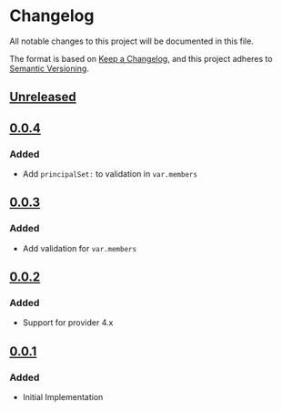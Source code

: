 # Changelog

All notable changes to this project will be documented in this file.

The format is based on [Keep a Changelog](https://keepachangelog.com/en/1.0.0/),
and this project adheres to [Semantic Versioning](https://semver.org/spec/v2.0.0.html).

## [Unreleased]

## [0.0.4]

### Added

- Add `principalSet:` to validation in `var.members`

## [0.0.3]

### Added

- Add validation for `var.members`

## [0.0.2]

### Added

- Support for provider 4.x

## [0.0.1]

### Added

- Initial Implementation

[unreleased]: https://github.com/mineiros-io/terraform-google-service-account-iam/compare/v0.0.4...HEAD
[0.0.4]: https://github.com/mineiros-io/terraform-google-service-account-iam/compare/v0.0.3...v0.0.4
[0.0.3]: https://github.com/mineiros-io/terraform-google-service-account-iam/compare/v0.0.2...v0.0.3
[0.0.2]: https://github.com/mineiros-io/terraform-google-service-account-iam/compare/v0.0.1...v0.0.2
[0.0.1]: https://github.com/mineiros-io/terraform-google-service-account-iam/releases/tag/v0.0.1
